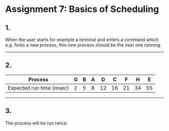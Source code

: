 # Assignment 7: Basics of Scheduling


## 1.
When the user starts for example a terminal and enters a command which e.g. forks a new process, this new process should be
the next one running.

---

## 2.

| Process |G | B | A | D | C | F | H | E |
| --- | --- | --- | --- | --- | --- | --- | --- | --- |
Expected run time (msec) | 2 | 5 | 8 | 12 | 16 | 21 | 34 | 55

---

## 3.

The process will be run twice.
